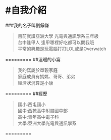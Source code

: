 #自我介紹
=========
###我的名子叫劉錚謙
>目前就讀亞洲大學 光電與通訊學系三年級 <br />
>台中逢甲人 逢甲哪裡好吃都可以問我哦 <br />
>平常的興趣是玩電腦打打LOL或是Overwatch <br />

=========
##溫暖的小窩
>我的窩屬於單親家庭<br />
>家庭成員有媽媽、哥哥、弟弟<br />
>經濟狀況算是小康<br />

=========
##經歷
>國小:西屯國小<br />
>國中:西苑高中附屬國中部<br />
>高中:青年高中電子科<br />
>大學:亞洲大學光電與通訊學系<br />

=========
